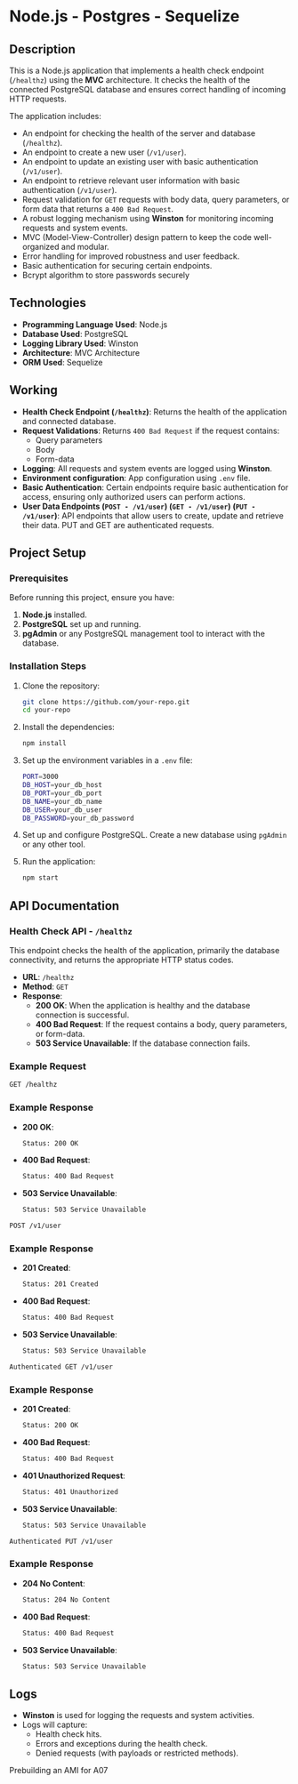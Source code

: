 # Node.js - Postgres - Sequelize

## Description

This is a Node.js application that implements a health check endpoint (`/healthz`) using the **MVC** architecture. It checks the health of the connected PostgreSQL database and ensures correct handling of incoming HTTP requests.

The application includes:
- An endpoint for checking the health of the server and database (`/healthz`).
- An endpoint to create a new user (`/v1/user`).
- An endpoint to update an existing user with basic authentication (`/v1/user`).
- An endpoint to retrieve relevant user information with basic authentication (`/v1/user`).
- Request validation for `GET` requests with body data, query parameters, or form data that returns a `400 Bad Request`.
- A robust logging mechanism using **Winston** for monitoring incoming requests and system events.
- MVC (Model-View-Controller) design pattern to keep the code well-organized and modular.
- Error handling for improved robustness and user feedback.
- Basic authentication for securing certain endpoints.
- Bcrypt algorithm to store passwords securely

## Technologies

- **Programming Language Used**: Node.js
- **Database Used**: PostgreSQL
- **Logging Library Used**: Winston
- **Architecture**: MVC Architecture
- **ORM Used**: Sequelize

## Working

- **Health Check Endpoint (`/healthz`)**: Returns the health of the application and connected database.
- **Request Validations**: Returns `400 Bad Request` if the request contains:
  - Query parameters
  - Body 
  - Form-data
- **Logging**: All requests and system events are logged using **Winston**.
- **Environment configuration**: App configuration using `.env` file.
- **Basic Authentication**: Certain endpoints require basic authentication for access, ensuring only authorized users can perform actions.
- **User Data Endpoints (`POST - /v1/user`) (`GET - /v1/user`) (`PUT - /v1/user`)**: API endpoints that allow users to create, update and retrieve their data. PUT and GET are authenticated requests.

## Project Setup

### Prerequisites

Before running this project, ensure you have:
1. **Node.js** installed.
2. **PostgreSQL** set up and running.
3. **pgAdmin** or any PostgreSQL management tool to interact with the database.

### Installation Steps

1. Clone the repository:
   ```bash
   git clone https://github.com/your-repo.git
   cd your-repo
   ```

2. Install the dependencies:
   ```bash
   npm install
   ```

3. Set up the environment variables in a `.env` file:
   ```bash
   PORT=3000
   DB_HOST=your_db_host
   DB_PORT=your_db_port
   DB_NAME=your_db_name
   DB_USER=your_db_user
   DB_PASSWORD=your_db_password
   ```

4. Set up and configure PostgreSQL. Create a new database using `pgAdmin` or any other tool.

5. Run the application:
   ```bash
   npm start
   ```

## API Documentation

### Health Check API - `/healthz`

This endpoint checks the health of the application, primarily the database connectivity, and returns the appropriate HTTP status codes.

- **URL**: `/healthz`
- **Method**: `GET`
- **Response**:
  - **200 OK**: When the application is healthy and the database connection is successful.
  - **400 Bad Request**: If the request contains a body, query parameters, or form-data.
  - **503 Service Unavailable**: If the database connection fails.

### Example Request

```bash
GET /healthz
```

### Example Response

- **200 OK**:
  ```bash
  Status: 200 OK
  ```
  
- **400 Bad Request**:
  ```bash
  Status: 400 Bad Request
  ```

- **503 Service Unavailable**:
  ```bash
  Status: 503 Service Unavailable
  ```

```bash
POST /v1/user
```

### Example Response

- **201 Created**:
  ```bash
  Status: 201 Created
  ```
  
- **400 Bad Request**:
  ```bash
  Status: 400 Bad Request
  ```

- **503 Service Unavailable**:
  ```bash
  Status: 503 Service Unavailable
  ```

```bash
Authenticated GET /v1/user
```

### Example Response

- **201 Created**:
  ```bash
  Status: 200 OK
  ```
  
- **400 Bad Request**:
  ```bash
  Status: 400 Bad Request
  ```

- **401 Unauthorized Request**:
  ```bash
  Status: 401 Unauthorized
  ```

- **503 Service Unavailable**:
  ```bash
  Status: 503 Service Unavailable
  ```


```bash
Authenticated PUT /v1/user
```

### Example Response

- **204 No Content**:
  ```bash
  Status: 204 No Content
  ```
  
- **400 Bad Request**:
  ```bash
  Status: 400 Bad Request
  ```

- **503 Service Unavailable**:
  ```bash
  Status: 503 Service Unavailable
  ```


## Logs

- **Winston** is used for logging the requests and system activities.
- Logs will capture:
  - Health check hits.
  - Errors and exceptions during the health check.
  - Denied requests (with payloads or restricted methods).
  
Prebuilding an AMI for A07